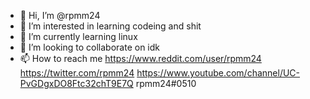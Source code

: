 - 👋 Hi, I’m @rpmm24
- 👀 I’m interested in learning codeing and shit 
- 🌱 I’m currently learning linux 
- 💞️ I’m looking to collaborate on idk
- 📫 How to reach me 
https://www.reddit.com/user/rpmm24
https://twitter.com/rpmm24
https://www.youtube.com/channel/UC-PvGDgxDO8Ftc32chT9E7Q
rpmm24#0510
